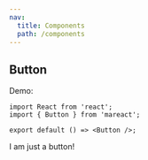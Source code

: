 ```yaml
---
nav:
  title: Components
  path: /components
---
```


## Button

Demo:

```tsx
import React from 'react';
import { Button } from 'mareact';

export default () => <Button />;
```

I am just a button!
